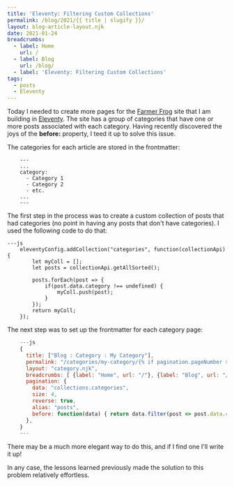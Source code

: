 ```yaml
---
title: 'Eleventy: Filtering Custom Collections'
permalink: /blog/2021/{{ title | slugify }}/
layout: blog-article-layout.njk
date: 2021-01-24
breadcrumbs:
  - label: Home
    url: /
  - label: Blog
    url: /blog/
  - label: 'Eleventy: Filtering Custom Collections'
tags:
  - posts
  - Eleventy
---
```


<!-- Excerpt Start -->

Today I needed to create more pages for the [Farmer Frog](https://farmerfrog.org) site that I am building in [Eleventy](https://11ty.dev). The site has a group of categories that have one or more posts associated with each category. Having recently discovered the joys of the **before:** property, I teed it up to solve this issue.

<!-- Excertp End -->

The categories for each article are stored in the frontmatter:

```
    ---
    ...
    category:
      - Category 1
      - Category 2
      - etc.
    ...
    ---
```

The first step in the process was to create a custom collection of posts that had categories (no point in having any posts that don't have categories). I used the following code to do that:

```
---js
    eleventyConfig.addCollection("categories", function(collectionApi) {
        let myColl = [];
        let posts = collectionApi.getAllSorted();

        posts.forEach(post => {
            if(post.data.category !== undefined) {
                myColl.push(post);
            }
        });
        return myColl;
    });
```

The next step was to set up the frontmatter for each category page:

```js
    ---js
    {
      title: ["Blog : Category : My Category"],
      permalink: "/categories/my-category/{% if pagination.pageNumber > 0 %}{{ pagination.pageNumber + 1 }}{% endif %}/index.html",
      layout: "category.njk",
      breadcrumbs: [ {label: "Home", url: "/"}, {label: "Blog", url: "/blog/"}, {label: "My Category"}],
      pagination: {
        data: "collections.categories",
        size: 4,
        reverse: true,
        alias: "posts",
        before: function(data) { return data.filter(post => post.data.category.includes('my category') === true )}
      },
    }
    ---
```

There may be a much more elegant way to do this, and if I find one I'll write it up!

In any case, the lessons learned previously made the solution to this problem relatively effortless.
